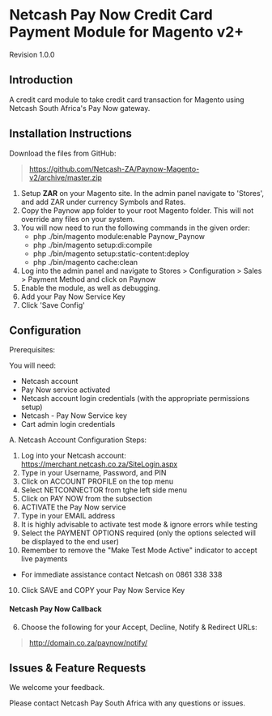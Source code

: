 Netcash Pay Now Credit Card Payment Module for Magento v2+
=======================================================

Revision 1.0.0

Introduction
------------
A credit card module to take credit card transaction for Magento using Netcash South Africa's Pay Now gateway.

Installation Instructions
-------------------------
Download the files from GitHub:

> https://github.com/Netcash-ZA/Paynow-Magento-v2/archive/master.zip

1. Setup **ZAR** on your Magento site. In the admin panel navigate to 'Stores', and add ZAR under currency Symbols and Rates.
2. Copy the Paynow app folder to your root Magento folder.
    This will not override any files on your system.
3. You will now need to run the following commands in the given order:
    - php ./bin/magento module:enable Paynow_Paynow
    - php ./bin/magento setup:di:compile
    - php ./bin/magento setup:static-content:deploy
    - php ./bin/magento cache:clean
4. Log into the admin panel and navigate to Stores > Configuration > Sales > Payment Method and click on Paynow
5. Enable the module, as well as debugging.
6. Add your Pay Now Service Key
7. Click 'Save Config'

Configuration
-------------

Prerequisites:

You will need:
* Netcash account
* Pay Now service activated
* Netcash account login credentials (with the appropriate permissions setup)
* Netcash - Pay Now Service key
* Cart admin login credentials

A. Netcash Account Configuration Steps:
1. Log into your Netcash account:
	https://merchant.netcash.co.za/SiteLogin.aspx
2. Type in your Username, Password, and PIN
2. Click on ACCOUNT PROFILE on the top menu
3. Select NETCONNECTOR from tghe left side menu
4. Click on PAY NOW from the subsection
5. ACTIVATE the Pay Now service
6. Type in your EMAIL address
7. It is highly advisable to activate test mode & ignore errors while testing
8. Select the PAYMENT OPTIONS required (only the options selected will be displayed to the end user)
9. Remember to remove the "Make Test Mode Active" indicator to accept live payments

* For immediate assistance contact Netcash on 0861 338 338

10. Click SAVE and COPY your Pay Now Service Key

#### Netcash Pay Now Callback

6. Choose the following for your Accept, Decline, Notify & Redirect URLs:

> http://domain.co.za/paynow/notify/

Issues & Feature Requests
-------------------------

We welcome your feedback.

Please contact Netcash Pay South Africa with any questions or issues.
